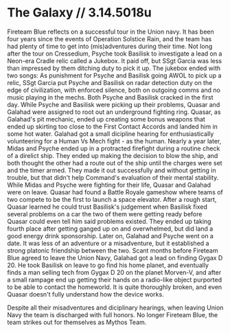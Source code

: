# The Galaxy // 3.14.5018u
Fireteam Blue reflects on a successful tour in the Union navy. It has been four years since the events of Operation Solstice Rain, and the team has had plenty of time to get into (mis)adventures during their time.
Not long after the tour on Cressedium, Psyche took Basilisk to investigate a lead on a Neon-era Cradle relic called a Jukebox. It paid off, but SSgt Garcia was less than impressed by them ditching duty to pick it up. The jukebox ended with two songs: 
As punishment for Psyche and Basilisk going AWOL to pick up a relic, SSgt Garcia put Psyche and Basilisk on radar detection duty on the edge of civilization, with enforced silence, both on outgoing comms and no music playing in the mechs. Both Psyche and Basilisk cracked in the first day.
While Psyche and Basilisk were picking up their problems, Quasar and Galahad were assigned to root out an underground fighting ring. Quasar, as Galahad's pit mechanic, ended up creating some bonus weapons that ended up skirting too close to the First Contact Accords and landed him in some hot water. Galahad got a small dicipline hearing for enthusiastically volunteering for a Human Vs Mech fight - as the human.
Nearly a year later, Midas and Psyche ended up in a protracted firefight during a routine check of a direlict ship. They ended up making the decision to blow the ship, and both thought the other had a route out of the ship until the charges were set and the timer armed. They made it out successfully and without getting in trouble, but that didn't help Command's evaluation of their mental stability.
While Midas and Psyche were fighting for their life, Quasar and Galahad were on leave. Quasar had found a Battle Royale gameshow where teams of two compete to be the first to launch a space elevator. After a rough start, Quasar learned he could trust Basilisk's judgement when Basilisk fixed several problems on a car the two of them were getting ready before Quasar could even tell him said problems existed. They ended up taking fourth place after getting ganged up on and overwhelmed, but did land a good energy drink sponsorship.
Later on, Galahad and Psyche went on a date. It was less of an adventure or a misadventure, but it established a strong platonic friendship between the two.
Scant months before Fireteam Blue agreed to leave the Union Navy, Galahad got a lead on finding Gygax D 20. He took Basilisk on leave to go find his home planet, and eventually finds a man selling tech from Gygax D 20 on the planet Morven-V, and after a small rampage end up getting their hands on a radio-like object purported to be able to contact the homeworld. It is quite thoroughly broken, and even Quasar doesn't fully understand how the device works.

Despite all their misadventures and diciplinary hearings, when leaving Union Navy the team is discharged with full honors. No longer Fireteam Blue, the team strikes out for themselves as Mythos Team.
